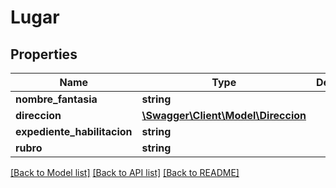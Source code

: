 # Lugar

## Properties
Name | Type | Description | Notes
------------ | ------------- | ------------- | -------------
**nombre_fantasia** | **string** |  | [optional] 
**direccion** | [**\Swagger\Client\Model\Direccion**](Direccion.md) |  | [optional] 
**expediente_habilitacion** | **string** |  | [optional] 
**rubro** | **string** |  | [optional] 

[[Back to Model list]](../README.md#documentation-for-models) [[Back to API list]](../README.md#documentation-for-api-endpoints) [[Back to README]](../README.md)


